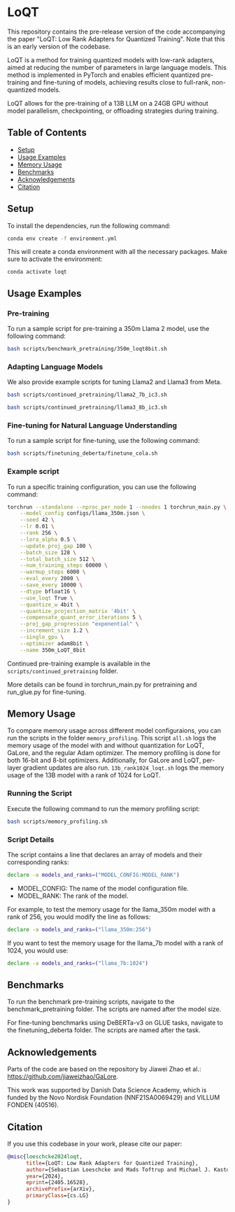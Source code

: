 # LoQT

This repository contains the pre-release version of the code accompanying the paper "LoQT: Low Rank Adapters for Quantized Training". Note that this is an early version of the codebase.

LoQT is a method for training quantized models with low-rank adapters, aimed at reducing the number of parameters in large language models. This method is implemented in PyTorch and enables efficient quantized pre-training and fine-tuning of models, achieving results close to full-rank, non-quantized models. 

LoQT allows for the pre-training of a 13B LLM on a 24GB GPU without model parallelism, checkpointing, or offloading strategies during training.


## Table of Contents

- [Setup](#setup)
- [Usage Examples](#usage-examples)
- [Memory Usage](#memory-usage)
- [Benchmarks](#benchmarks)
- [Acknowledgements](#acknowledgements)
- [Citation](#citation)

## Setup

To install the dependencies, run the following command:

```sh
conda env create -f environment.yml
```
This will create a conda environment with all the necessary packages. Make sure to activate the environment:


```
conda activate loqt
```

## Usage Examples

### Pre-training

To run a sample script for pre-training a 350m Llama 2 model, use the following command:

```sh
bash scripts/benchmark_pretraining/350m_loqt8bit.sh
```

### Adapting Language Models

We also provide example scripts for tuning Llama2 and Llama3 from Meta.

```sh
bash scripts/continued_pretraining/llama2_7b_ic3.sh
```

```sh
bash scripts/continued_pretraining/llama3_8b_ic3.sh
```

### Fine-tuning for Natural Language Understanding

To run a sample script for fine-tuning, use the following command:

```sh
bash scripts/finetuning_deberta/finetune_cola.sh
```

### Example script

To run a specific training configuration, you can use the following command:
      
```sh
torchrun --standalone --nproc_per_node 1 --nnodes 1 torchrun_main.py \
    --model_config configs/llama_350m.json \
    --seed 42 \
    --lr 0.01 \
    --rank 256 \
    --lora_alpha 0.5 \
    --update_proj_gap 100 \
    --batch_size 128 \
    --total_batch_size 512 \
    --num_training_steps 60000 \
    --warmup_steps 6000 \
    --eval_every 2000 \
    --save_every 10000 \
    --dtype bfloat16 \
    --use_loqt True \
    --quantize_w 4bit \
    --quantize_projection_matrix '4bit' \
    --compensate_quant_error_iterations 5 \
    --proj_gap_progression "exponential" \
    --increment_size 1.2 \
    --single_gpu \
    --optimizer adam8bit \
    --name 350m_LoQT_8bit

```

Continued pre-training example is available in the `scripts/continued_pretraining` folder.

More details can be found in torchrun_main.py for pretraining and run_glue.py for fine-tuning.

## Memory Usage
To compare memory usage across different model configuraions, you can run the scripts in the folder `memory_profiling`. This script `all.sh` logs the memory usage of the model with and without quantization for LoQT, GaLore, and the regular Adam optimizer. The memory profiling is done for both 16-bit and 8-bit optimizers. Additionally, for GaLore and LoQT, per-layer gradient updates are also run.
`13b_rank1024_loqt.sh` logs the memory usage of the 13B model with a rank of 1024 for LoQT.

### Running the Script

Execute the following command to run the memory profiling script:

```sh
bash scripts/memory_profiling.sh
```
### Script Details
The script contains a line that declares an array of models and their corresponding ranks:

```sh
declare -a models_and_ranks=("MODEL_CONFIG:MODEL_RANK")
```
* MODEL_CONFIG: The name of the model configuration file.
* MODEL_RANK: The rank of the model.

For example, to test the memory usage for the llama_350m model with a rank of 256, you would modify the line as follows:
```sh
declare -a models_and_ranks=("llama_350m:256")
```
If you want to test the memory usage for the llama_7b model with a rank of 1024, you would use:
```sh
declare -a models_and_ranks=("llama_7b:1024")
```

## Benchmarks
To run the benchmark pre-training scripts, navigate to the benchmark_pretraining folder. The scripts are named after the model size.

For fine-tuning benchmarks using DeBERTa-v3 on GLUE tasks, navigate to the finetuning_deberta folder. The scripts are named after the task.

## Acknowledgements 
Parts of the code are based on the repository by Jiawei Zhao et al.: https://github.com/jiaweizhao/GaLore.

This work was supported by Danish Data Science Academy, which is funded by the Novo Nordisk Foundation (NNF21SA0069429) and VILLUM FONDEN (40516).


## Citation
If you use this codebase in your work, please cite our paper:
```bibtex
@misc{loeschcke2024loqt,
      title={LoQT: Low Rank Adapters for Quantized Training}, 
      author={Sebastian Loeschcke and Mads Toftrup and Michael J. Kastoryano and Serge Belongie and Vésteinn Snæbjarnarson},
      year={2024},
      eprint={2405.16528},
      archivePrefix={arXiv},
      primaryClass={cs.LG}
}
```
